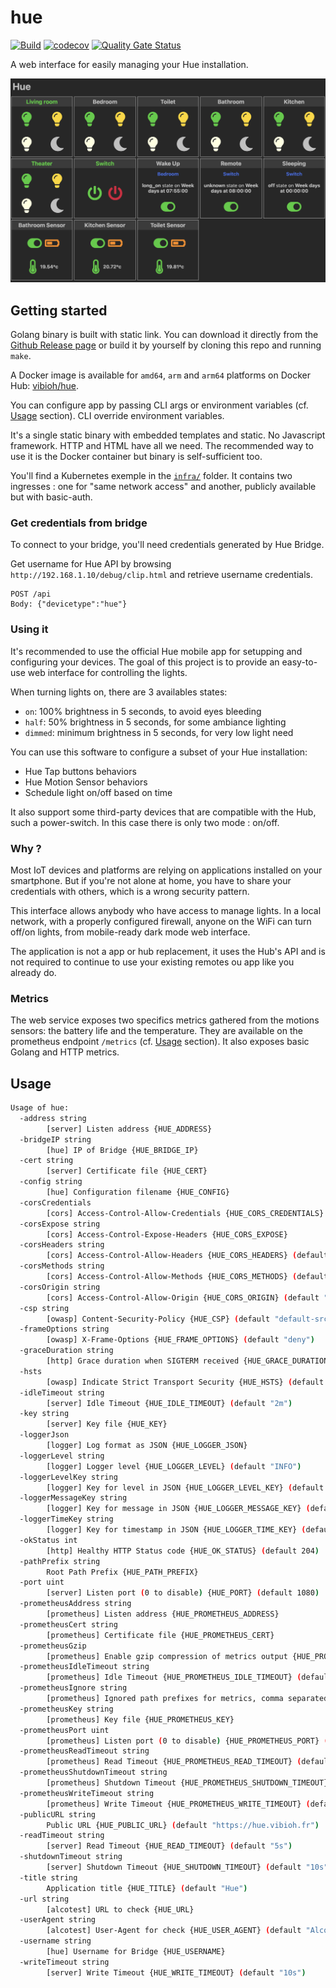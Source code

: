 # hue

[![Build](https://github.com/ViBiOh/hue/workflows/Build/badge.svg)](https://github.com/ViBiOh/hue/actions)
[![codecov](https://codecov.io/gh/ViBiOh/hue/branch/main/graph/badge.svg)](https://codecov.io/gh/ViBiOh/hue)
[![Quality Gate Status](https://sonarcloud.io/api/project_badges/measure?project=ViBiOh_hue&metric=alert_status)](https://sonarcloud.io/dashboard?id=ViBiOh_hue)

A web interface for easily managing your Hue installation.

![](preview.png)

## Getting started

Golang binary is built with static link. You can download it directly from the [Github Release page](https://github.com/ViBiOh/hue/releases) or build it by yourself by cloning this repo and running `make`.

A Docker image is available for `amd64`, `arm` and `arm64` platforms on Docker Hub: [vibioh/hue](https://hub.docker.com/r/vibioh/hue/tags).

You can configure app by passing CLI args or environment variables (cf. [Usage](#usage) section). CLI override environment variables.

It's a single static binary with embedded templates and static. No Javascript framework. HTTP and HTML have all we need. The recommended way to use it is the Docker container but binary is self-sufficient too.

You'll find a Kubernetes exemple in the [`infra/`](infra/) folder. It contains two ingresses : one for "same network access" and another, publicly available but with basic-auth.

### Get credentials from bridge

To connect to your bridge, you'll need credentials generated by Hue Bridge.

Get username for Hue API by browsing `http://192.168.1.10/debug/clip.html` and retrieve username credentials.

```
POST /api
Body: {"devicetype":"hue"}
```

### Using it

It's recommended to use the official Hue mobile app for setupping and configuring your devices. The goal of this project is to provide an easy-to-use web interface for controlling the lights.

When turning lights on, there are 3 availables states:

- `on`: 100% brightness in 5 seconds, to avoid eyes bleeding
- `half`: 50% brightness in 5 seconds, for some ambiance lighting
- `dimmed`: minimum brightness in 5 seconds, for very low light need

You can use this software to configure a subset of your Hue installation:

- Hue Tap buttons behaviors
- Hue Motion Sensor behaviors
- Schedule light on/off based on time

It also support some third-party devices that are compatible with the Hub, such a power-switch. In this case there is only two mode : on/off.

### Why ?

Most IoT devices and platforms are relying on applications installed on your smartphone. But if you're not alone at home, you have to share your credentials with others, which is a wrong security pattern.

This interface allows anybody who have access to manage lights. In a local network, with a properly configured firewall, anyone on the WiFi can turn off/on lights, from mobile-ready dark mode web interface.

The application is not a app or hub replacement, it uses the Hub's API and is not required to continue to use your existing remotes ou app like you already do.

### Metrics

The web service exposes two specifics metrics gathered from the motions sensors: the battery life and the temperature. They are available on the prometheus endpoint `/metrics` (cf. [Usage](#usage) section). It also exposes basic Golang and HTTP metrics.

## Usage

```bash
Usage of hue:
  -address string
        [server] Listen address {HUE_ADDRESS}
  -bridgeIP string
        [hue] IP of Bridge {HUE_BRIDGE_IP}
  -cert string
        [server] Certificate file {HUE_CERT}
  -config string
        [hue] Configuration filename {HUE_CONFIG}
  -corsCredentials
        [cors] Access-Control-Allow-Credentials {HUE_CORS_CREDENTIALS}
  -corsExpose string
        [cors] Access-Control-Expose-Headers {HUE_CORS_EXPOSE}
  -corsHeaders string
        [cors] Access-Control-Allow-Headers {HUE_CORS_HEADERS} (default "Content-Type")
  -corsMethods string
        [cors] Access-Control-Allow-Methods {HUE_CORS_METHODS} (default "GET")
  -corsOrigin string
        [cors] Access-Control-Allow-Origin {HUE_CORS_ORIGIN} (default "*")
  -csp string
        [owasp] Content-Security-Policy {HUE_CSP} (default "default-src 'self'; script-src 'unsafe-inline'; style-src 'unsafe-inline'")
  -frameOptions string
        [owasp] X-Frame-Options {HUE_FRAME_OPTIONS} (default "deny")
  -graceDuration string
        [http] Grace duration when SIGTERM received {HUE_GRACE_DURATION} (default "30s")
  -hsts
        [owasp] Indicate Strict Transport Security {HUE_HSTS} (default true)
  -idleTimeout string
        [server] Idle Timeout {HUE_IDLE_TIMEOUT} (default "2m")
  -key string
        [server] Key file {HUE_KEY}
  -loggerJson
        [logger] Log format as JSON {HUE_LOGGER_JSON}
  -loggerLevel string
        [logger] Logger level {HUE_LOGGER_LEVEL} (default "INFO")
  -loggerLevelKey string
        [logger] Key for level in JSON {HUE_LOGGER_LEVEL_KEY} (default "level")
  -loggerMessageKey string
        [logger] Key for message in JSON {HUE_LOGGER_MESSAGE_KEY} (default "message")
  -loggerTimeKey string
        [logger] Key for timestamp in JSON {HUE_LOGGER_TIME_KEY} (default "time")
  -okStatus int
        [http] Healthy HTTP Status code {HUE_OK_STATUS} (default 204)
  -pathPrefix string
        Root Path Prefix {HUE_PATH_PREFIX}
  -port uint
        [server] Listen port (0 to disable) {HUE_PORT} (default 1080)
  -prometheusAddress string
        [prometheus] Listen address {HUE_PROMETHEUS_ADDRESS}
  -prometheusCert string
        [prometheus] Certificate file {HUE_PROMETHEUS_CERT}
  -prometheusGzip
        [prometheus] Enable gzip compression of metrics output {HUE_PROMETHEUS_GZIP}
  -prometheusIdleTimeout string
        [prometheus] Idle Timeout {HUE_PROMETHEUS_IDLE_TIMEOUT} (default "10s")
  -prometheusIgnore string
        [prometheus] Ignored path prefixes for metrics, comma separated {HUE_PROMETHEUS_IGNORE}
  -prometheusKey string
        [prometheus] Key file {HUE_PROMETHEUS_KEY}
  -prometheusPort uint
        [prometheus] Listen port (0 to disable) {HUE_PROMETHEUS_PORT} (default 9090)
  -prometheusReadTimeout string
        [prometheus] Read Timeout {HUE_PROMETHEUS_READ_TIMEOUT} (default "5s")
  -prometheusShutdownTimeout string
        [prometheus] Shutdown Timeout {HUE_PROMETHEUS_SHUTDOWN_TIMEOUT} (default "5s")
  -prometheusWriteTimeout string
        [prometheus] Write Timeout {HUE_PROMETHEUS_WRITE_TIMEOUT} (default "10s")
  -publicURL string
        Public URL {HUE_PUBLIC_URL} (default "https://hue.vibioh.fr")
  -readTimeout string
        [server] Read Timeout {HUE_READ_TIMEOUT} (default "5s")
  -shutdownTimeout string
        [server] Shutdown Timeout {HUE_SHUTDOWN_TIMEOUT} (default "10s")
  -title string
        Application title {HUE_TITLE} (default "Hue")
  -url string
        [alcotest] URL to check {HUE_URL}
  -userAgent string
        [alcotest] User-Agent for check {HUE_USER_AGENT} (default "Alcotest")
  -username string
        [hue] Username for Bridge {HUE_USERNAME}
  -writeTimeout string
        [server] Write Timeout {HUE_WRITE_TIMEOUT} (default "10s")
```
